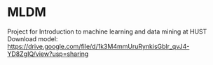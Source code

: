 # MLDM
Project for Introduction to machine learning and data mining at HUST
Download model: https://drive.google.com/file/d/1k3M4mmUruRynkisGblr_qvJ4-YD8ZgIQ/view?usp=sharing
